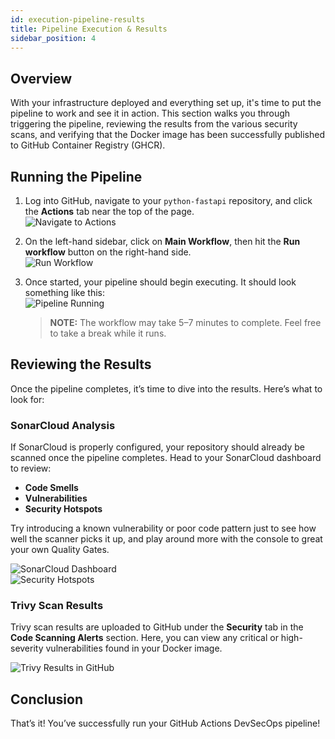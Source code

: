 ```yaml
---
id: execution-pipeline-results
title: Pipeline Execution & Results
sidebar_position: 4
---
```


## Overview

With your infrastructure deployed and everything set up, it's time to put the pipeline to work and see it in action. This section walks you through triggering the pipeline, reviewing the results from the various security scans, and verifying that the Docker image has been successfully published to GitHub Container Registry (GHCR).

## Running the Pipeline

1. Log into GitHub, navigate to your `python-fastapi` repository, and click the **Actions** tab near the top of the page.  
   ![Navigate to Actions](/img/projects/devsecops-pipeline-gha/python-fastapi-actions.png)

2. On the left-hand sidebar, click on **Main Workflow**, then hit the **Run workflow** button on the right-hand side.  
   ![Run Workflow](/img/projects/devsecops-pipeline-gha/running-workflow-example.png)

3. Once started, your pipeline should begin executing. It should look something like this:  
   ![Pipeline Running](/img/projects/devsecops-pipeline-gha/running-pipeline-example.png)
   > **NOTE:** The workflow may take 5–7 minutes to complete. Feel free to take a break while it runs.

## Reviewing the Results

Once the pipeline completes, it’s time to dive into the results. Here’s what to look for:

### SonarCloud Analysis

If SonarCloud is properly configured, your repository should already be scanned once the pipeline completes. Head to your SonarCloud dashboard to review:

- **Code Smells**
- **Vulnerabilities**
- **Security Hotspots**

Try introducing a known vulnerability or poor code pattern just to see how well the scanner picks it up, and play around more with the console to great your own Quality Gates.

![SonarCloud Dashboard](/img/projects/devsecops-pipeline-gha/main-branch-summary-sonarcloud.png)  
![Security Hotspots](/img/projects/devsecops-pipeline-gha/security-hotspots.png)

### Trivy Scan Results

Trivy scan results are uploaded to GitHub under the **Security** tab in the **Code Scanning Alerts** section. Here, you can view any critical or high-severity vulnerabilities found in your Docker image.

![Trivy Results in GitHub](/img/projects/devsecops-pipeline-gha/trivy-results-codescanning.png)

## Conclusion

That’s it! You’ve successfully run your GitHub Actions DevSecOps pipeline!
